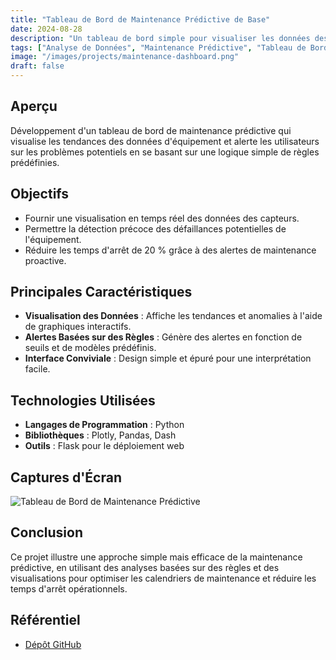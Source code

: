 ```yaml
---
title: "Tableau de Bord de Maintenance Prédictive de Base"
date: 2024-08-28
description: "Un tableau de bord simple pour visualiser les données des capteurs et prédire les problèmes d'équipement en fonction de règles prédéfinies."
tags: ["Analyse de Données", "Maintenance Prédictive", "Tableau de Bord"]
image: "/images/projects/maintenance-dashboard.png"
draft: false
---
```


## Aperçu

Développement d'un tableau de bord de maintenance prédictive qui visualise les tendances des données d'équipement et alerte les utilisateurs sur les problèmes potentiels en se basant sur une logique simple de règles prédéfinies.

## Objectifs

- Fournir une visualisation en temps réel des données des capteurs.
- Permettre la détection précoce des défaillances potentielles de l'équipement.
- Réduire les temps d'arrêt de 20 % grâce à des alertes de maintenance proactive.

## Principales Caractéristiques

- **Visualisation des Données** : Affiche les tendances et anomalies à l'aide de graphiques interactifs.
- **Alertes Basées sur des Règles** : Génère des alertes en fonction de seuils et de modèles prédéfinis.
- **Interface Conviviale** : Design simple et épuré pour une interprétation facile.

## Technologies Utilisées

- **Langages de Programmation** : Python
- **Bibliothèques** : Plotly, Pandas, Dash
- **Outils** : Flask pour le déploiement web

## Captures d'Écran

![Tableau de Bord de Maintenance Prédictive](images/projects/maintenance-dashboard.png)  

## Conclusion

Ce projet illustre une approche simple mais efficace de la maintenance prédictive, en utilisant des analyses basées sur des règles et des visualisations pour optimiser les calendriers de maintenance et réduire les temps d'arrêt opérationnels.

## Référentiel

- [Dépôt GitHub](https://github.com/yourusername/maintenance-dashboard)
